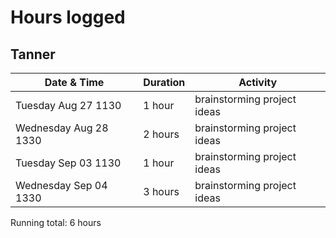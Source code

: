 # Hours logged

## Tanner

| Date & Time           | Duration | Activity                    |
| --------------------- | -------- | --------------------------- |
| Tuesday Aug 27 1130   | 1 hour   | brainstorming project ideas |
| Wednesday Aug 28 1330 | 2 hours  | brainstorming project ideas |
| Tuesday Sep 03 1130   | 1 hour   | brainstorming project ideas |
| Wednesday Sep 04 1330 | 3 hours  | brainstorming project ideas |

Running total: 6 hours
